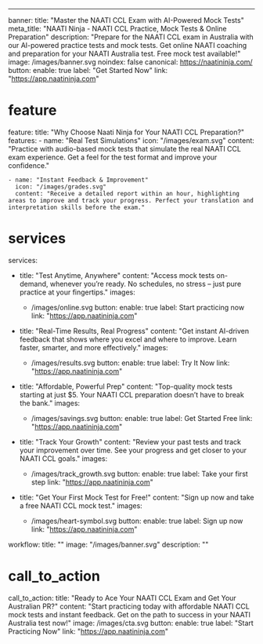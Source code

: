 ---
banner:
  title: "Master the NAATI CCL Exam with AI-Powered Mock Tests"
  meta_title: "NAATI Ninja - NAATI CCL Practice, Mock Tests & Online Preparation"
  description: "Prepare for the NAATI CCL exam in Australia with our AI-powered practice tests and mock tests. Get online NAATI coaching and preparation for your NAATI Australia test. Free mock test available!"
  image: /images/banner.svg
  noindex: false
  canonical: https://naatininja.com/
  button:
    enable: true
    label: "Get Started Now"
    link: "https://app.naatininja.com"

# feature
feature:
  title: "Why Choose Naati Ninja for Your NAATI CCL Preparation?"
  features:
    - name: "Real Test Simulations"
      icon: "/images/exam.svg"
      content: "Practice with audio-based mock tests that simulate the real NAATI CCL exam experience. Get a feel for the test format and improve your confidence."

    - name: "Instant Feedback & Improvement"
      icon: "/images/grades.svg"
      content: "Receive a detailed report within an hour, highlighting areas to improve and track your progress. Perfect your translation and interpretation skills before the exam."


# services
services:
  - title: "Test Anytime, Anywhere"
    content: "Access mock tests on-demand, whenever you’re ready. No schedules, no stress – just pure practice at your fingertips."
    images:
      - /images/online.svg
    button:
      enable: true
      label: Start practicing now
      link: "https://app.naatininja.com"

  - title: "Real-Time Results, Real Progress"
    content: "Get instant AI-driven feedback that shows where you excel and where to improve. Learn faster, smarter, and more effectively."
    images:
      - /images/results.svg
    button:
      enable: true
      label: Try It Now
      link: "https://app.naatininja.com"

  - title: "Affordable, Powerful Prep"
    content: "Top-quality mock tests starting at just $5. Your NAATI CCL preparation doesn’t have to break the bank."
    images:
      - /images/savings.svg
    button:
      enable: true
      label: Get Started Free
      link: "https://app.naatininja.com"

  - title: "Track Your Growth"
    content: "Review your past tests and track your improvement over time. See your progress and get closer to your NAATI CCL goals."
    images:
      - /images/track_growth.svg
    button:
      enable: true
      label: Take your first step
      link: "https://app.naatininja.com"

  - title: "Get Your First Mock Test for Free!"
    content: "Sign up now and take a free NAATI CCL mock test."
    images:
      - /images/heart-symbol.svg
    button:
      enable: true
      label: Sign up now
      link: "https://app.naatininja.com"


workflow:
  title: ""
  image: "/images/banner.svg"
  description: ""

# call_to_action
call_to_action:
  title: "Ready to Ace Your NAATI CCL Exam and Get Your Australian PR?"
  content: "Start practicing today with affordable NAATI CCL mock tests and instant feedback. Get on the path to success in your NAATI Australia test now!"
  image: /images/cta.svg
  button:
    enable: true
    label: "Start Practicing Now"
    link: "https://app.naatininja.com"
